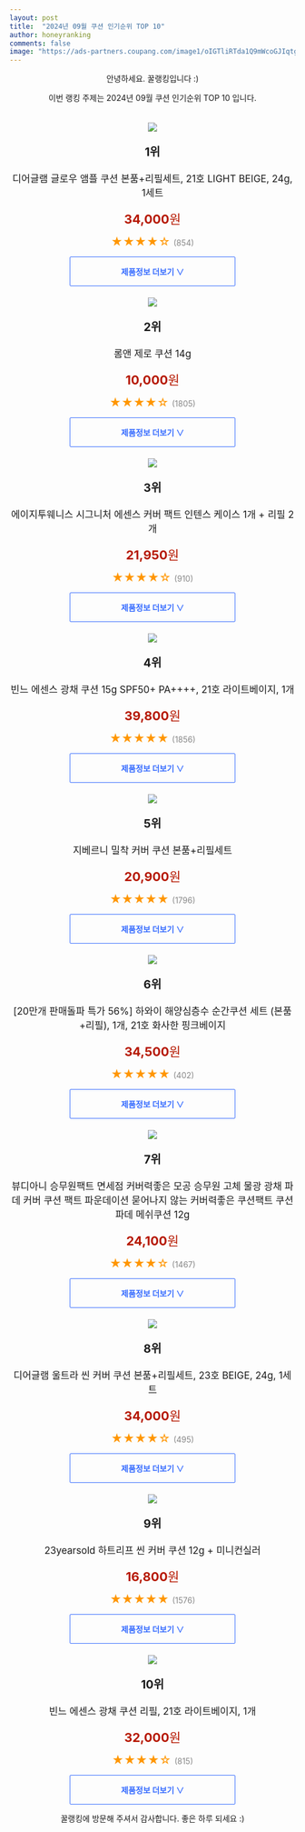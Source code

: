 ```yaml
---
layout: post
title:  "2024년 09월 쿠션 인기순위 TOP 10"
author: honeyranking
comments: false
image: "https://ads-partners.coupang.com/image1/oIGTliRTda1Q9mWcoGJIqtgKE9bU5BI4vFoZpn2HQCCszLpUIWJ0YAWczKBd_aR6ICzLtnMNTCnk1svHSYuNC82t3zXbO_DyjyFBFX9c10yF50hdP61Kd51jmaM0O6AF88SkqR-G_XLmHFpt3en_ZDaPy45uyu6rddt-UPbniLA6_Swn8vCvkXrzJuZ089eczJdavsq83Z8o0sr_T4LVIfikWODF85_4arH5FsWB9cBFcOyNQycOwqHrLv3WxRDcYiPPc3bGEBxGocd_1kvQR9T_FAIU3b2KUJh5JZ6xHh2guolMf8fUhZqCauK_gr3D"
---
```

<p style="text-align: center;">안녕하세요. 꿀랭킹입니다 :)</p>
<p style="text-align: center;">이번 랭킹 주제는 2024년 09월 쿠션 인기순위 TOP 10 입니다.</p><center><img src="https://ads-partners.coupang.com/image1/oIGTliRTda1Q9mWcoGJIqtgKE9bU5BI4vFoZpn2HQCCszLpUIWJ0YAWczKBd_aR6ICzLtnMNTCnk1svHSYuNC82t3zXbO_DyjyFBFX9c10yF50hdP61Kd51jmaM0O6AF88SkqR-G_XLmHFpt3en_ZDaPy45uyu6rddt-UPbniLA6_Swn8vCvkXrzJuZ089eczJdavsq83Z8o0sr_T4LVIfikWODF85_4arH5FsWB9cBFcOyNQycOwqHrLv3WxRDcYiPPc3bGEBxGocd_1kvQR9T_FAIU3b2KUJh5JZ6xHh2guolMf8fUhZqCauK_gr3D" style="margin-top:20px" /></center><p style="text-align: center; font-size: 20px"><b>1위</b></p><p style="text-align: center; font-size: 17px">디어글램 글로우 앰플 쿠션 본품+리필세트, 21호 LIGHT BEIGE, 24g, 1세트</p><p style="text-align: center;"><span style="color: #b61800; font-size: 22px;"><b>34,000</b>원</span></p><p style="text-align: center;"><span style="color: #ff9600; font-size: 20px;">★★★★☆ </span><span style="color: #878787;">(854)</span></p><center><a href="https://link.coupang.com/re/AFFSDP?lptag=AF3899140&subid=honeyrank&pageKey=6427551750&itemId=13856454853&vendorItemId=88728439416&traceid=V0-153-4d691dda6c62b711&clickBeacon=6c193a00-752f-11ef-8cfd-62e5bced63e6%7E3&requestid=20240918050000904289867096&token=31850C%7CMIXED"><div style="font-size: 14px; display: inline-block; padding: 15px 90px; color: #346aff; border-radius: 2px; border: 1px solid #346aff; cursor: pointer;"><b>제품정보 더보기 &or;</b></div></a></center><center><img src="https://ads-partners.coupang.com/image1/5LTl8YCD5RrvbSgs5N1M1MMWQx7i17YVmfoFb6-x-bfMg3mytmPQhKX_Z_ocIxBOkCw2m7y7XAr24c5zlWgOf-TovCROAWc753IdBKk651sAZagKRGJMiydfvIXcj0u_Xqzs91RbxafysI6qvvcuNOAJK6uvYunqmtvDloSb3dNFY7ij2TeW6ph1l-Ek5C09-36PA5FZ-Eu1f9tmYhQRAFJZsT6KcJPQhqnc_1nKDFpG3zIL26D3SnqmTSQv4NMT-4RSFlmo6Lvsm0DPuzGShgDH5Xj3-xkzbqPFR5FAxLbAFD-SMTULzDI=" style="margin-top:20px" /></center><p style="text-align: center; font-size: 20px"><b>2위</b></p><p style="text-align: center; font-size: 17px">롬앤 제로 쿠션 14g</p><p style="text-align: center;"><span style="color: #b61800; font-size: 22px;"><b>10,000</b>원</span></p><p style="text-align: center;"><span style="color: #ff9600; font-size: 20px;">★★★★☆ </span><span style="color: #878787;">(1805)</span></p><center><a href="https://link.coupang.com/re/AFFSDP?lptag=AF3899140&subid=honeyrank&pageKey=155918305&itemId=448833578&vendorItemId=4112797048&traceid=V0-153-e66badad7305a31f&requestid=20240918050000904289867096&token=31850C%7CMIXED"><div style="font-size: 14px; display: inline-block; padding: 15px 90px; color: #346aff; border-radius: 2px; border: 1px solid #346aff; cursor: pointer;"><b>제품정보 더보기 &or;</b></div></a></center><center><img src="https://ads-partners.coupang.com/image1/PqHHUNovFBgLUFi4PoOIlmQlWIrDcmz7vnUOHV0oKim9bQy29mxRmu1I2uBLDTLwBhJRVDUeUXPoaezXG7J1WxNNCMEqWMNORrOQxXdeGWYgz0lXOjTcs7-0yBH_qOgOXOf1Y_alTEJ_nOaFGatJyM8pneavR5Fo27kNr2IUuVZG21J-EfzrPMPT5-wKqz1FRbv3WBc0tFTaiC_zdyUoDUvMuAihPBhawEmhrLcFG9P-mEVTLLCO6fvzeTXjhd-x8bApVBa1Ale_PtY9x4gpUKFAKRFXNt2__cEypbFxUoVR7SxTaRQvgJY=" style="margin-top:20px" /></center><p style="text-align: center; font-size: 20px"><b>3위</b></p><p style="text-align: center; font-size: 17px">에이지투웨니스 시그니처 에센스 커버 팩트 인텐스 케이스 1개 + 리필 2개</p><p style="text-align: center;"><span style="color: #b61800; font-size: 22px;"><b>21,950</b>원</span></p><p style="text-align: center;"><span style="color: #ff9600; font-size: 20px;">★★★★☆ </span><span style="color: #878787;">(910)</span></p><center><a href="https://link.coupang.com/re/AFFSDP?lptag=AF3899140&subid=honeyrank&pageKey=8080371062&itemId=22783362816&vendorItemId=91115657595&traceid=V0-153-9a90a04664f92584&requestid=20240918050000904289867096&token=31850C%7CMIXED"><div style="font-size: 14px; display: inline-block; padding: 15px 90px; color: #346aff; border-radius: 2px; border: 1px solid #346aff; cursor: pointer;"><b>제품정보 더보기 &or;</b></div></a></center><center><img src="https://ads-partners.coupang.com/image1/iumiT_i5m0TksqcUiq5WN36CJUsEKMKi9EJ9p-pY1pOY3CFOmJLCR5tHjxd16Wud3gKw1EqenPZ15vs6OTbYnUsx3lfCkgO8GfMksJdYadk-dpT3OqawbVMQnT62nrS5vDq6RBjNs-Krzdk0NxVcL06yWz_CfxHzPIf8GE8OWvEukcJxcR9oHXCY2R7oMQso_SlYOKU_G97-NjX7pn4EGc2fpZJoYF_gY2Qja264VImCnwU1J8nW4-1h8fXvFLPR0EZwgeYMlqSELcixxjNY5HUcvllt5Ya-zOAv0f8fUg==" style="margin-top:20px" /></center><p style="text-align: center; font-size: 20px"><b>4위</b></p><p style="text-align: center; font-size: 17px">빈느 에센스 광채 쿠션 15g SPF50+ PA++++, 21호 라이트베이지, 1개</p><p style="text-align: center;"><span style="color: #b61800; font-size: 22px;"><b>39,800</b>원</span></p><p style="text-align: center;"><span style="color: #ff9600; font-size: 20px;">★★★★★ </span><span style="color: #878787;">(1856)</span></p><center><a href="https://link.coupang.com/re/AFFSDP?lptag=AF3899140&subid=honeyrank&pageKey=8303983908&itemId=23955983256&vendorItemId=90977608136&traceid=V0-153-d8b5cdb18a33f1fd&clickBeacon=6c193a00-752f-11ef-aaaf-efdd32da9a14%7E3&requestid=20240918050000904289867096&token=31850C%7CMIXED"><div style="font-size: 14px; display: inline-block; padding: 15px 90px; color: #346aff; border-radius: 2px; border: 1px solid #346aff; cursor: pointer;"><b>제품정보 더보기 &or;</b></div></a></center><center><img src="https://ads-partners.coupang.com/image1/UDeZvcV8YEH-Ol7PUNamF3SGGTQ7vXhsfzmBNLcSTTvarH971HlKohI7zWBA8q3yZNsLzzRR8Mw3-qk6mncX5RPs3PLScRiTCRKYFdf4REMzvgcnlGOKVoypK9brQxRN_3HNbZv8raSpnV_fKe04BO7rIX9_QwORQCfkoWuZ3AuzZ9WIjyGLn6M9Abjiy_ECKGVBhKSEubz4lVxo-qUmCvkgUubaVNh6xY_0yl1rgFKiDMuC_TbhFIWikS--MfpyxkL8QFIDBV5SGxQ64HdT0UNFVvn8tRugoA==" style="margin-top:20px" /></center><p style="text-align: center; font-size: 20px"><b>5위</b></p><p style="text-align: center; font-size: 17px">지베르니 밀착 커버 쿠션 본품+리필세트</p><p style="text-align: center;"><span style="color: #b61800; font-size: 22px;"><b>20,900</b>원</span></p><p style="text-align: center;"><span style="color: #ff9600; font-size: 20px;">★★★★★ </span><span style="color: #878787;">(1796)</span></p><center><a href="https://link.coupang.com/re/AFFSDP?lptag=AF3899140&subid=honeyrank&pageKey=8059631632&itemId=22635383294&vendorItemId=86389750075&traceid=V0-153-1f81291aa6319110&requestid=20240918050000904289867096&token=31850C%7CMIXED"><div style="font-size: 14px; display: inline-block; padding: 15px 90px; color: #346aff; border-radius: 2px; border: 1px solid #346aff; cursor: pointer;"><b>제품정보 더보기 &or;</b></div></a></center><center><img src="https://ads-partners.coupang.com/image1/f4DhMo9VXoQdzCnnfyk-BUZEgS95VphFgNl_3JgI3plQiTl7-lhMQjg__AOogtcPoFGeAGv0llD5QAHt-859XOyRlu4TApWK9Yz73URNAwtk-vJwnxowG49eMswe-Bkg8Na80PCs9_Jobv82MgNCF0PXrKBN1mJ54oay6k7DQ-eBFXCrUdJLvMUqegoPtd20LGnYQIvdl9ynqMUafSrVO3-PynIDPt1yMaCTSG-RZVDlKfnl9ZsVlZ9szPELCIsv272les9vyIydtiEfw1KpxXYgaLaoESs0zUUUCHEwA906RyiN_06-D6pWPo_leqej" style="margin-top:20px" /></center><p style="text-align: center; font-size: 20px"><b>6위</b></p><p style="text-align: center; font-size: 17px">[20만개 판매돌파 특가 56%] 하와이 해양심층수 순간쿠션 세트 (본품+리필), 1개, 21호 화사한 핑크베이지</p><p style="text-align: center;"><span style="color: #b61800; font-size: 22px;"><b>34,500</b>원</span></p><p style="text-align: center;"><span style="color: #ff9600; font-size: 20px;">★★★★★ </span><span style="color: #878787;">(402)</span></p><center><a href="https://link.coupang.com/re/AFFSDP?lptag=AF3899140&subid=honeyrank&pageKey=7648937455&itemId=20346609434&vendorItemId=87828227261&traceid=V0-153-1e820b412d1f8dfa&clickBeacon=6c196110-752f-11ef-bb01-e2c895e57c12%7E3&requestid=20240918050000904289867096&token=31850C%7CMIXED"><div style="font-size: 14px; display: inline-block; padding: 15px 90px; color: #346aff; border-radius: 2px; border: 1px solid #346aff; cursor: pointer;"><b>제품정보 더보기 &or;</b></div></a></center><center><img src="https://ads-partners.coupang.com/image1/FZ1rCCE9PbyBab_HFWY9u3V9-de5C4UM62NClWK-2aizPICLctcp6sG-G46x-vWRsAEIADp2TubIPnECblZbJJPY-OS86JwBUKNUNVu69ZnNySBumetQPxkJ-NS0A5ZvC8TfvF9N5uRpqCzGtJUhSvboSkOLO_fLDjt_N8e94WR9YLnlHkjiexXn-ZA_60-hCjnE_Ac9hu9D3cXOxJwIlVtJkf1v2utkRgv5IMv1WGxyk78x4HdHvAigS-3SsLiJUcyX-LJmgOY4hq-k6cT2U2RLXl4b6oJJXijWHRAA3VxBW_B1GQH88Dk=" style="margin-top:20px" /></center><p style="text-align: center; font-size: 20px"><b>7위</b></p><p style="text-align: center; font-size: 17px">뷰디아니 승무원팩트 면세점 커버력좋은 모공 승무원 고체 물광 광채 파데 커버 쿠션 팩트 파운데이션 묻어나지 않는 커버력좋은 쿠션팩트 쿠션파데 메쉬쿠션 12g</p><p style="text-align: center;"><span style="color: #b61800; font-size: 22px;"><b>24,100</b>원</span></p><p style="text-align: center;"><span style="color: #ff9600; font-size: 20px;">★★★★☆ </span><span style="color: #878787;">(1467)</span></p><center><a href="https://link.coupang.com/re/AFFSDP?lptag=AF3899140&subid=honeyrank&pageKey=7913373530&itemId=21720000240&vendorItemId=88146647253&traceid=V0-153-6cd404734f8e7602&requestid=20240918050000904289867096&token=31850C%7CMIXED"><div style="font-size: 14px; display: inline-block; padding: 15px 90px; color: #346aff; border-radius: 2px; border: 1px solid #346aff; cursor: pointer;"><b>제품정보 더보기 &or;</b></div></a></center><center><img src="https://ads-partners.coupang.com/image1/91v30XDTXV_XjveI9_ZbF1ej_Cm4LqAYg4CynQjGGdncFBgsRi0Kcxt3quKjGj7hQ4Unt9Xq_ZhIUASMvw6FsUkrpbqDgWv3Mcu3rImfDjGN58jTAsm3i2Q5D1O3BE12Vk-dRa--AFljphq-yDb0MHYR0aY7WJpg0s41D9WDvr8dg89pKL1-N84SPpqcDqUNI4dyPccMc4PJb9YDYQ9PrN9RBXMrf3rf1mNNC8QOSYZTI-ws7Zew5gX-lQ0e6YEKDtnvS9zmmNX6vzJrRvYBzEenjO7sWgyaky-7r_TRrxl7eTjno0ghdrJpwP5s8Qc=" style="margin-top:20px" /></center><p style="text-align: center; font-size: 20px"><b>8위</b></p><p style="text-align: center; font-size: 17px">디어글램 울트라 씬 커버 쿠션 본품+리필세트, 23호 BEIGE, 24g, 1세트</p><p style="text-align: center;"><span style="color: #b61800; font-size: 22px;"><b>34,000</b>원</span></p><p style="text-align: center;"><span style="color: #ff9600; font-size: 20px;">★★★★☆ </span><span style="color: #878787;">(495)</span></p><center><a href="https://link.coupang.com/re/AFFSDP?lptag=AF3899140&subid=honeyrank&pageKey=7424854363&itemId=19270758583&vendorItemId=88728602139&traceid=V0-153-f82efe297eab053e&clickBeacon=6c196110-752f-11ef-be9d-a628efad960f%7E3&requestid=20240918050000904289867096&token=31850C%7CMIXED"><div style="font-size: 14px; display: inline-block; padding: 15px 90px; color: #346aff; border-radius: 2px; border: 1px solid #346aff; cursor: pointer;"><b>제품정보 더보기 &or;</b></div></a></center><center><img src="https://ads-partners.coupang.com/image1/ZueMLXywWr9aCzxvZiFgZJLkhjmlcBOQ4O-3xm_zhWdkevKdJCERradmChakkRt8pALoKPAaPPlNtpK8G2_hR9itjZteD9rrfZLaUy0gmlMcYC2uqWwTSlU8ugRB3MR5EEc7T2CRfmaBEL5SzeoaTcpdElXu-8cx17mCHZz966A7tBIAfHRtOAEOQZV5h6y4JB0ifqZHiQCuGpFBOJgsepPdZLWP-zkjcLO30zNmMMal-mnyaXa1rt9XzQRz5WXiJzPM7LyBqSCEddjZWEDe8Sos6oKDsqwvjOLT" style="margin-top:20px" /></center><p style="text-align: center; font-size: 20px"><b>9위</b></p><p style="text-align: center; font-size: 17px">23yearsold 하트리프 씬 커버 쿠션 12g + 미니컨실러</p><p style="text-align: center;"><span style="color: #b61800; font-size: 22px;"><b>16,800</b>원</span></p><p style="text-align: center;"><span style="color: #ff9600; font-size: 20px;">★★★★★ </span><span style="color: #878787;">(1576)</span></p><center><a href="https://link.coupang.com/re/AFFSDP?lptag=AF3899140&subid=honeyrank&pageKey=7563424147&itemId=19931168215&vendorItemId=88754676997&traceid=V0-153-9aa2ecf28f03e87c&requestid=20240918050000904289867096&token=31850C%7CMIXED"><div style="font-size: 14px; display: inline-block; padding: 15px 90px; color: #346aff; border-radius: 2px; border: 1px solid #346aff; cursor: pointer;"><b>제품정보 더보기 &or;</b></div></a></center><center><img src="https://ads-partners.coupang.com/image1/OOSFy2NFhdXvhBOkOL2DF0JeFJsY0aetEUC2izVApNKIg_-b6ma4vF_W6xTo-CIRChrtyGdXoMzES9svZd5EkBmFA7yCgH6kVMLH_BpMpuL-V-6jAMDUxZyEmJmIv8Q2KtoAFXSFp-hLijggj_4vXDLrpuMkkPDcrqwiQnzDoaD3jFb3FY8FT_4mqRP8UlIfRTUzQ6Qi-GzH4GSILOi1qr16XXjiNMrQ9uyTPWRBatFlcm2ubosEluz--yWez0-4CmNQO1jIqNFtz9-sYKJ2BtAUxfQjY0rV5dkH2W9a" style="margin-top:20px" /></center><p style="text-align: center; font-size: 20px"><b>10위</b></p><p style="text-align: center; font-size: 17px">빈느 에센스 광채 쿠션 리필, 21호 라이트베이지, 1개</p><p style="text-align: center;"><span style="color: #b61800; font-size: 22px;"><b>32,000</b>원</span></p><p style="text-align: center;"><span style="color: #ff9600; font-size: 20px;">★★★★☆ </span><span style="color: #878787;">(815)</span></p><center><a href="https://link.coupang.com/re/AFFSDP?lptag=AF3899140&subid=honeyrank&pageKey=7395937867&itemId=23929239930&vendorItemId=90951353078&traceid=V0-153-5bcf39a7fcd0586d&clickBeacon=6c196110-752f-11ef-8508-cda63aedd3c5%7E3&requestid=20240918050000904289867096&token=31850C%7CMIXED"><div style="font-size: 14px; display: inline-block; padding: 15px 90px; color: #346aff; border-radius: 2px; border: 1px solid #346aff; cursor: pointer;"><b>제품정보 더보기 &or;</b></div></a></center><p style="text-align: center;">꿀랭킹에 방문해 주셔서 감사합니다. 좋은 하루 되세요 :)</p>